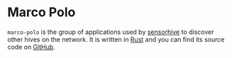 # Marco Polo

`marco-polo` is the group of applications used by [sensorhive](https://sensorhive.net) to discover other hives on the network. It is written in [Rust](https://www.rust-lang.org/) and you can find its source code on [GitHub](https://github.com/sensorhive/marco-polo).
